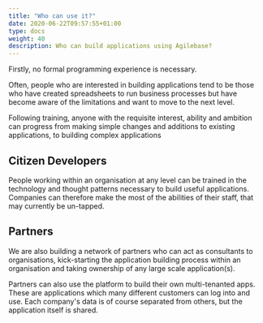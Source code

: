 ```yaml
---
title: "Who can use it?"
date: 2020-06-22T09:57:55+01:00
type: docs
weight: 40
description: Who can build applications using Agilebase?
---
```

Firstly, no formal programming experience is necessary.

Often, people who are interested in building applications tend to be those who have created spreadsheets to run business processes but have become aware of the limitations and want to move to the next level.

Following training, anyone with the requisite interest, ability and ambition can progress from making simple changes and additions to existing applications, to building complex applications

## Citizen Developers

People working within an organisation at any level can be trained in the technology and thought patterns necessary to build useful applications. Companies can therefore make the most of the abilities of their staff, that may currently be un-tapped.

## Partners

We are also building a network of partners who can act as consultants to organisations, kick-starting the application building process within an organisation and taking ownership of any large scale application(s).

Partners can also use the platform to build their own multi-tenanted apps. These are applications which many different customers can log into and use. Each company's data is of course separated from others, but the application itself is shared.